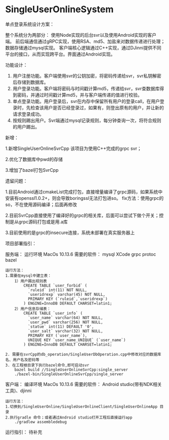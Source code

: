 # SingleUserOnlineSystem
单点登录系统设计方案：

整个系统分为两部分：
使用Node实现的后台svr以及使用Android实现的客户端。
前后端通信通过gRPC实现，使用RSA、md5、加盐来对数据传递进行处理；数据存储通过mysql实现。
客户端核心逻辑通过C++实现，通过DJinni提供不同平台的接口，从而实现跨平台。界面通过Android实现。

功能设计：

1.	用户注册功能。客户端使用svr的公钥加密，将密码传递给svr，svr私钥解密后存储到数据库。
2.	用户登录功能。客户端将密码与时间戳计算md5，传递给svr，svr查数据库得到密码，并通过时间戳计算md5，并与客户端传递的值进行校验。
3.	单点登录功能。用户登录后，svr在内存中保留所有用户的登录call，在用户登录时，先检查该用户是否已经登录过，如果有，则登出原有的用户，并让新的请求登录成功。
4.	按规则踢出用户。Svr端通过mysql记录规则，每分钟查询一次，将符合规则的用户踢出。


新增：

 1.新增SingleUserOnlineSvrCpp
  该项目为使用C++完成的grpc svr；
  
 2.优化了数据库中pwd的存储
 
 3.增加了bazel打包SvrCpp
 
 
 遗留问题：
 
 1.目前Android通过cmakeList完成打包，直接增量编译了grpc源码，如果系统中安装有openssl1.0.2+，则会导致boringssl无法打包进so。
    fix方法：使用grpc的so，不在使用源码编译；后面再修改
    
 2.目前SvrCpp直接使用了编译好的grpc的相关库，后面可以尝试下做个开关；控制是从grpc源码打包或是用.a库
 
 3.目前使用的是grpc的insecure连接，系统未部署在真实服务器上
 
 
 项目部署指引：

服务端：
	运行环境 MacOs 10.13.6 
	需要的软件： mysql XCode grpc protoc bazel

	运行方法：
	1.需要在mysql中建立表：
		1）用户踢出规则表
			CREATE TABLE `user_forbid` (
			  `ruleid` int(11) NOT NULL,
			  `useridrexp` varchar(45) NOT NULL,
			  PRIMARY KEY (`ruleid`,`useridrexp`)
			) ENGINE=InnoDB DEFAULT CHARSET=latin1;
		2）用户信息存储表：
			CREATE TABLE `user_info` (
			  `user_name` varchar(64) NOT NULL,
			  `user_pwd` varchar(256) NOT NULL,
			  `statue` int(11) DEFAULT '0',
			  `user_salt` varchar(32) NOT NULL,
			  PRIMARY KEY (`user_name`),
			  UNIQUE KEY `user_name_UNIQUE` (`user_name`)
			) ENGINE=InnoDB DEFAULT CHARSET=latin1;

	2. 需要在svrCpp的db_operation/SingleUserDbOperation.cpp中修改对应的数据库名、用户名及密码等
	3. 在工程根目录下执行bazel命令,即可启动svr
		bazel build //SingleUserOnlineSvrCpp:single_server
		./bazel-bin/SingleUserOnlineSvrCpp/single_server


客户端：
	编译环境 MacOs 10.13.6 
	需要的软件： Android studio(带有NDK相关工具)、djinni

	运行方法：
	1.切换到/SingleUserOnline/SingleUserOnlineClient/SingleUserOnlineApp 目录
	2.执行gradle 命令；或者通过Android studio打开工程后直接运行app
		./gradlew assembledebug
  
  
  运行指引：
待补充
